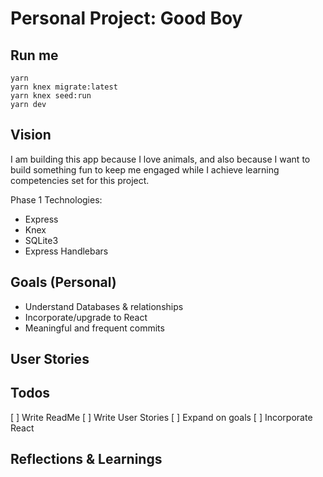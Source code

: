 # Personal Project: Good Boy

## Run me

```
yarn
yarn knex migrate:latest
yarn knex seed:run
yarn dev
```

## Vision

I am building this app because I love animals, and also because I want to build something fun to keep me engaged while I achieve learning competencies set for this project.

Phase 1 Technologies:

- Express
- Knex
- SQLite3
- Express Handlebars

## Goals (Personal)

- Understand Databases & relationships
- Incorporate/upgrade to React
- Meaningful and frequent commits

## User Stories

## Todos

[ ] Write ReadMe
[ ] Write User Stories
[ ] Expand on goals
[ ] Incorporate React

## Reflections & Learnings
